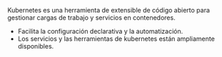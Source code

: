 
Kubernetes es una herramienta de extensible de código abierto para gestionar cargas de trabajo y servicios en contenedores. </br>
* Facilita la configuración declarativa y la automatización.
* Los servicios y las herramientas de kubernetes están ampliamente disponibles.